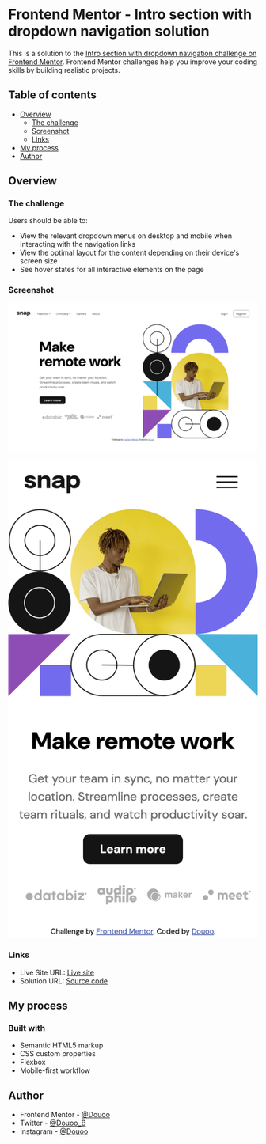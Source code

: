 # Frontend Mentor - Intro section with dropdown navigation solution

This is a solution to the [Intro section with dropdown navigation challenge on Frontend Mentor](https://www.frontendmentor.io/challenges/intro-section-with-dropdown-navigation-ryaPetHE5). Frontend Mentor challenges help you improve your coding skills by building realistic projects. 

## Table of contents

- [Overview](#overview)
  - [The challenge](#the-challenge)
  - [Screenshot](#screenshot)
  - [Links](#links)
- [My process](#my-process)
- [Author](#author)


## Overview

### The challenge

Users should be able to:

- View the relevant dropdown menus on desktop and mobile when interacting with the navigation links
- View the optimal layout for the content depending on their device's screen size
- See hover states for all interactive elements on the page

### Screenshot

![Desktop screenshot](screenshot/desktop_screenshot.png)

![Mobile screenshot](screenshot/mobile_screenshot.png)

### Links

- Live Site URL: [Live site](https://douoo.github.io/frontendmentor_challenges/intro-section-with-dropdown-navigation-main/)
- Solution URL: [Source code](https://github.com/Douoo/frontendmentor_challenges/tree/main/intro-section-with-dropdown-navigation-main)
## My process

### Built with

- Semantic HTML5 markup
- CSS custom properties
- Flexbox
- Mobile-first workflow

## Author

- Frontend Mentor - [@Douoo](https://www.frontendmentor.io/profile/Douoo)
- Twitter - [@Douoo_B](https://twitter.com/Douoo_B)
- Instagram - [@Douoo](https://www.instagram.com/douooo/)
